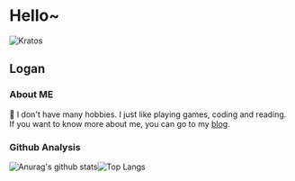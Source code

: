# Hello~

![Kratos](https://img.oss.logan.ren/2020/12/04/background.jpg)

## Logan

### About ME

:man: I don't have many hobbies. I just like playing games, coding and reading. If you want to know more about me, you can go to my [blog](https://blog.logan.ren).

### Github Analysis

![Anurag's github stats](https://github-readme-stats.vercel.app/api?username=loganautomata&show_icons=true&theme=merko)![Top Langs](https://github-readme-stats.vercel.app/api/top-langs/?username=loganautomata&layout=compact&height=175)
